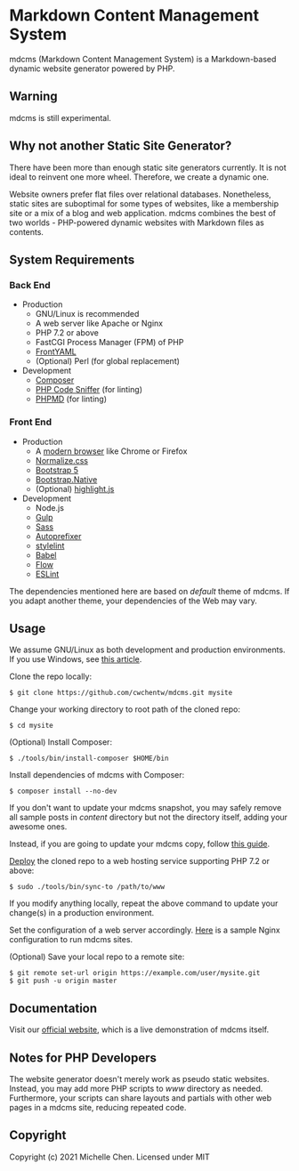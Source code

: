 # Markdown Content Management System

mdcms (Markdown Content Management System) is a Markdown-based dynamic website generator powered by PHP.

## Warning

mdcms is still experimental.

## Why not another Static Site Generator?

There have been more than enough static site generators currently. It is not ideal to reinvent one more wheel. Therefore, we create a dynamic one.

Website owners prefer flat files over relational databases. Nonetheless, static sites are suboptimal for some types of websites, like a membership site or a mix of a blog and web application. mdcms combines the best of two worlds - PHP-powered dynamic websites with Markdown files as contents.

## System Requirements

### Back End

* Production
  * GNU/Linux is recommended
  * A web server like Apache or Nginx
  * PHP 7.2 or above
  * FastCGI Process Manager (FPM) of PHP
  * [FrontYAML](https://github.com/mnapoli/FrontYAML)
  * (Optional) Perl (for global replacement)
* Development
  * [Composer](https://getcomposer.org)
  * [PHP Code Sniffer](https://github.com/squizlabs/PHP_CodeSniffer) (for linting)
  * [PHPMD](https://phpmd.org) (for linting)

### Front End

* Production
  * A [modern browser](https://browsehappy.com) like Chrome or Firefox
  * [Normalize.css](https://necolas.github.io/normalize.css/)
  * [Bootstrap 5](https://getbootstrap.com)
  * [Bootstrap.Native](https://thednp.github.io/bootstrap.native/)
  * (Optional) [highlight.js](https://highlightjs.org)
* Development
  * Node.js
  * [Gulp](https://gulpjs.com/)
  * [Sass](https://sass-lang.com/)
  * [Autoprefixer](https://github.com/postcss/autoprefixer)
  * [stylelint](https://stylelint.io/)
  * [Babel](https://babeljs.io/)
  * [Flow](https://flow.org/en/)
  * [ESLint](https://eslint.org/)

The dependencies mentioned here are based on *default* theme of mdcms. If you adapt another theme, your dependencies of the Web may vary.

## Usage

We assume GNU/Linux as both development and production environments. If you use Windows, see [this article](/content/howto/how-to-run-mdcms-on-windows.md).

Clone the repo locally:

```
$ git clone https://github.com/cwchentw/mdcms.git mysite
```

Change your working directory to root path of the cloned repo:

```
$ cd mysite
```

(Optional) Install Composer:

```
$ ./tools/bin/install-composer $HOME/bin
```

Install dependencies of mdcms with Composer:

```
$ composer install --no-dev
```

If you don't want to update your mdcms snapshot, you may safely remove all sample posts in *content* directory but not the directory itself, adding your awesome ones.

Instead, if you are going to update your mdcms copy, follow [this guide](/content/howto/how-to-upgrade-mdcms.md).

[Deploy](/content/deployment.md) the cloned repo to a web hosting service supporting PHP 7.2 or above:

```
$ sudo ./tools/bin/sync-to /path/to/www
```

If you modify anything locally, repeat the above command to update your change(s) in a production environment.

Set the configuration of a web server accordingly. [Here](/tools/etc/nginx.conf) is a sample Nginx configuration to run mdcms sites.

(Optional) Save your local repo to a remote site:

```
$ git remote set-url origin https://example.com/user/mysite.git
$ git push -u origin master
```

## Documentation

Visit our [official website](https://mdcms.org), which is a live demonstration of mdcms itself.

## Notes for PHP Developers

The website generator doesn't merely work as pseudo static websites. Instead, you may add more PHP scripts to *www* directory as needed. Furthermore, your scripts can share layouts and partials with other web pages in a mdcms site, reducing repeated code.

## Copyright

Copyright (c) 2021 Michelle Chen. Licensed under MIT
